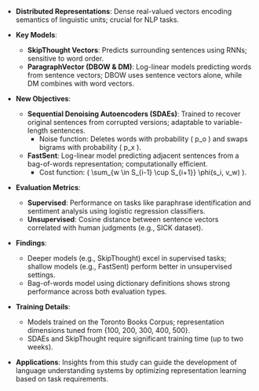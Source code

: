 - **Distributed Representations**: Dense real-valued vectors encoding semantics of linguistic units; crucial for NLP tasks.
  
- **Key Models**:
  - **SkipThought Vectors**: Predicts surrounding sentences using RNNs; sensitive to word order.
  - **ParagraphVector (DBOW & DM)**: Log-linear models predicting words from sentence vectors; DBOW uses sentence vectors alone, while DM combines with word vectors.
  
- **New Objectives**:
  - **Sequential Denoising Autoencoders (SDAEs)**: Trained to recover original sentences from corrupted versions; adaptable to variable-length sentences.
    - Noise function: Deletes words with probability \( p_o \) and swaps bigrams with probability \( p_x \).
  - **FastSent**: Log-linear model predicting adjacent sentences from a bag-of-words representation; computationally efficient.
    - Cost function: \( \sum_{w \in S_{i-1} \cup S_{i+1}} \phi(s_i, v_w) \).

- **Evaluation Metrics**:
  - **Supervised**: Performance on tasks like paraphrase identification and sentiment analysis using logistic regression classifiers.
  - **Unsupervised**: Cosine distance between sentence vectors correlated with human judgments (e.g., SICK dataset).

- **Findings**:
  - Deeper models (e.g., SkipThought) excel in supervised tasks; shallow models (e.g., FastSent) perform better in unsupervised settings.
  - Bag-of-words model using dictionary definitions shows strong performance across both evaluation types.

- **Training Details**:
  - Models trained on the Toronto Books Corpus; representation dimensions tuned from {100, 200, 300, 400, 500}.
  - SDAEs and SkipThought require significant training time (up to two weeks).

- **Applications**: Insights from this study can guide the development of language understanding systems by optimizing representation learning based on task requirements.